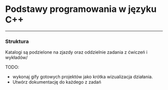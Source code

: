 # Podstawy programowania w języku C++
---
### Struktura
Katalogi są podzielone na zjazdy oraz oddzielnie zadania z ćwiczeń i wykładów/

TODO:
- wykonaj gify gotowych projektów jako krótka wizualizacja działania.
- Utwórz dokumentację do każdego z zadań
